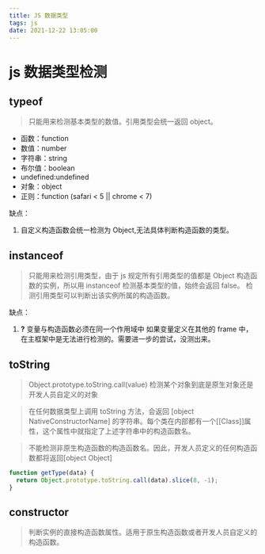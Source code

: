 ```yaml
---
title: JS 数据类型
tags: js
date: 2021-12-22 13:05:00
---
```


# js 数据类型检测

## typeof

> 只能用来检测基本类型的数值。引用类型会统一返回 object。

- 函数：function
- 数值：number
- 字符串：string
- 布尔值：boolean
- undefined:undefined
- 对象：object
- 正则：function (safari < 5 || chrome < 7)

缺点：

1. 自定义构造函数会统一检测为 Object,无法具体判断构造函数的类型。

## instanceof

> 只能用来检测引用类型，由于 js 规定所有引用类型的值都是 Object 构造函数的实例，所以用 instanceof 检测基本类型的值，始终会返回 false。
> 检测引用类型可以判断出该实例所属的构造函数。

缺点：

1. **?** 变量与构造函数必须在同一个作用域中 如果变量定义在其他的 frame 中，在主框架中是无法进行检测的。需要进一步的尝试，没测出来。

## toString

> Object.prototype.toString.call(value) 检测某个对象到底是原生对象还是开发人员自定义的对象

> 在任何数据类型上调用 toString 方法，会返回 [object NativeConstructorName] 的字符串。每个类在内部都有一个[[Class]]属性，这个属性中就指定了上述字符串中的构造函数名。

> 不能检测非原生构造函数的构造函数名。因此，开发人员定义的任何构造函数都将返回[object Object]

```js
function getType(data) {
  return Object.prototype.toString.call(data).slice(8, -1);
}
```

## constructor

> 判断实例的直接构造函数属性。适用于原生构造函数或者开发人员自定义的构造函数。
